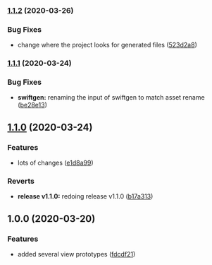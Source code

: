 ### [1.1.2](https://github.com/mjohnson9/roadie_ios/compare/v1.1.1...v1.1.2) (2020-03-26)


### Bug Fixes

* change where the project looks for generated files ([523d2a8](https://github.com/mjohnson9/roadie_ios/commit/523d2a8976564c5e19cafebf83e15fa5adea36c1))

### [1.1.1](https://github.com/mjohnson9/roadie_ios/compare/v1.1.0...v1.1.1) (2020-03-24)


### Bug Fixes

* **swiftgen:** renaming the input of swiftgen to match asset rename ([be28e13](https://github.com/mjohnson9/roadie_ios/commit/be28e136f03aeaef666f00541ab60d6702074e36))

## [1.1.0](https://github.com/mjohnson9/roadie_ios/compare/v1.0.0...v1.1.0) (2020-03-24)


### Features

* lots of changes ([e1d8a99](https://github.com/mjohnson9/roadie_ios/commit/e1d8a99d14f1c73760153b5b187bde87241f3b54))


### Reverts

* **release v1.1.0:** redoing release v1.1.0 ([b17a313](https://github.com/mjohnson9/roadie_ios/commit/b17a313b8bc22352ae984f74474380a7747932ce))

## 1.0.0 (2020-03-20)


### Features

* added several view prototypes ([fdcdf21](https://github.com/mjohnson9/roadie_ios/commit/fdcdf21f3f7fe8e4b8ab92896e58c0eb9add05aa))
